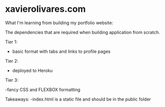# xavierolivares.com

What I'm learning from building my portfolio website:

The dependencies that are required when building application from scratch.

Tier 1:

- basic format with tabs and links to profile pages

Tier 2:

- deployed to Heroku

Tier 3:

-fancy CSS and FLEXBOX formatting

Takeaways:
-index.html is a static file and should be in the public folder